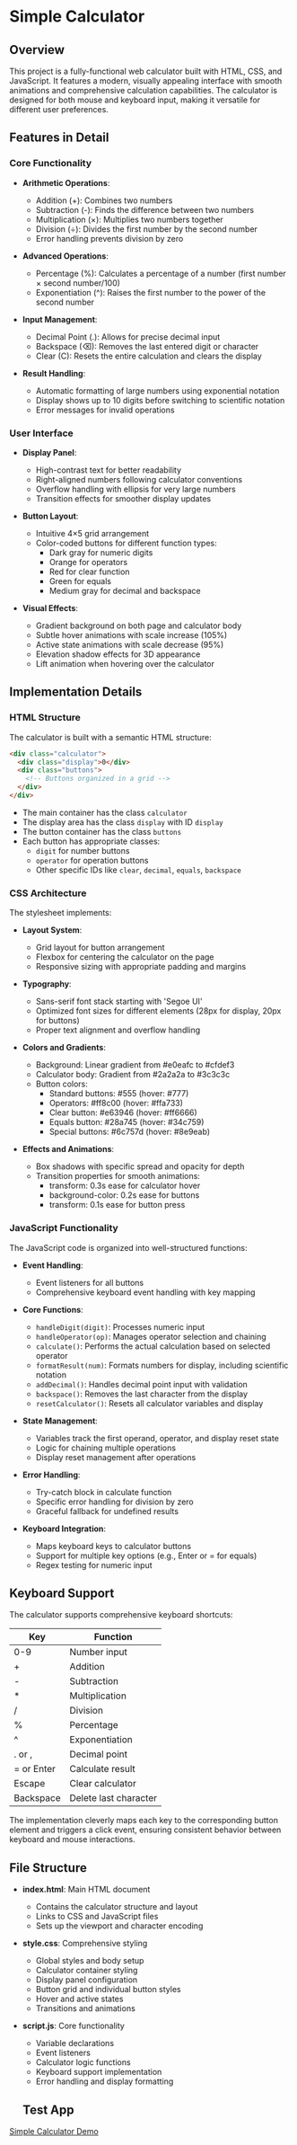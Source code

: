 # Simple Calculator

## Overview
This project is a fully-functional web calculator built with HTML, CSS, and JavaScript. It features a modern, visually appealing interface with smooth animations and comprehensive calculation capabilities. The calculator is designed for both mouse and keyboard input, making it versatile for different user preferences.

## Features in Detail

### Core Functionality
- **Arithmetic Operations**:
  - Addition (+): Combines two numbers
  - Subtraction (-): Finds the difference between two numbers
  - Multiplication (×): Multiplies two numbers together
  - Division (÷): Divides the first number by the second number
  - Error handling prevents division by zero

- **Advanced Operations**:
  - Percentage (%): Calculates a percentage of a number (first number × second number/100)
  - Exponentiation (^): Raises the first number to the power of the second number

- **Input Management**:
  - Decimal Point (.): Allows for precise decimal input
  - Backspace (⌫): Removes the last entered digit or character
  - Clear (C): Resets the entire calculation and clears the display

- **Result Handling**:
  - Automatic formatting of large numbers using exponential notation
  - Display shows up to 10 digits before switching to scientific notation
  - Error messages for invalid operations

### User Interface

- **Display Panel**:
  - High-contrast text for better readability
  - Right-aligned numbers following calculator conventions
  - Overflow handling with ellipsis for very large numbers
  - Transition effects for smoother display updates

- **Button Layout**:
  - Intuitive 4×5 grid arrangement
  - Color-coded buttons for different function types:
    - Dark gray for numeric digits
    - Orange for operators
    - Red for clear function
    - Green for equals
    - Medium gray for decimal and backspace

- **Visual Effects**:
  - Gradient background on both page and calculator body
  - Subtle hover animations with scale increase (105%)
  - Active state animations with scale decrease (95%)
  - Elevation shadow effects for 3D appearance
  - Lift animation when hovering over the calculator

## Implementation Details

### HTML Structure
The calculator is built with a semantic HTML structure:
```html
<div class="calculator">
  <div class="display">0</div>
  <div class="buttons">
    <!-- Buttons organized in a grid -->
  </div>
</div>
```

- The main container has the class `calculator`
- The display area has the class `display` with ID `display`
- The button container has the class `buttons`
- Each button has appropriate classes:
  - `digit` for number buttons
  - `operator` for operation buttons
  - Other specific IDs like `clear`, `decimal`, `equals`, `backspace`

### CSS Architecture
The stylesheet implements:

- **Layout System**:
  - Grid layout for button arrangement
  - Flexbox for centering the calculator on the page
  - Responsive sizing with appropriate padding and margins

- **Typography**:
  - Sans-serif font stack starting with 'Segoe UI'
  - Optimized font sizes for different elements (28px for display, 20px for buttons)
  - Proper text alignment and overflow handling

- **Colors and Gradients**:
  - Background: Linear gradient from #e0eafc to #cfdef3
  - Calculator body: Gradient from #2a2a2a to #3c3c3c
  - Button colors:
    - Standard buttons: #555 (hover: #777)
    - Operators: #ff8c00 (hover: #ffa733)
    - Clear button: #e63946 (hover: #ff6666)
    - Equals button: #28a745 (hover: #34c759)
    - Special buttons: #6c757d (hover: #8e9eab)

- **Effects and Animations**:
  - Box shadows with specific spread and opacity for depth
  - Transition properties for smooth animations:
    - transform: 0.3s ease for calculator hover
    - background-color: 0.2s ease for buttons
    - transform: 0.1s ease for button press

### JavaScript Functionality

The JavaScript code is organized into well-structured functions:

- **Event Handling**:
  - Event listeners for all buttons
  - Comprehensive keyboard event handling with key mapping
  
- **Core Functions**:
  - `handleDigit(digit)`: Processes numeric input
  - `handleOperator(op)`: Manages operator selection and chaining
  - `calculate()`: Performs the actual calculation based on selected operator
  - `formatResult(num)`: Formats numbers for display, including scientific notation
  - `addDecimal()`: Handles decimal point input with validation
  - `backspace()`: Removes the last character from the display
  - `resetCalculator()`: Resets all calculator variables and display

- **State Management**:
  - Variables track the first operand, operator, and display reset state
  - Logic for chaining multiple operations
  - Display reset management after operations

- **Error Handling**:
  - Try-catch block in calculate function
  - Specific error handling for division by zero
  - Graceful fallback for undefined results

- **Keyboard Integration**:
  - Maps keyboard keys to calculator buttons
  - Support for multiple key options (e.g., Enter or = for equals)
  - Regex testing for numeric input

## Keyboard Support

The calculator supports comprehensive keyboard shortcuts:

| Key | Function |
|-----|----------|
| 0-9 | Number input |
| + | Addition |
| - | Subtraction |
| * | Multiplication |
| / | Division |
| % | Percentage |
| ^ | Exponentiation |
| . or , | Decimal point |
| = or Enter | Calculate result |
| Escape | Clear calculator |
| Backspace | Delete last character |

The implementation cleverly maps each key to the corresponding button element and triggers a click event, ensuring consistent behavior between keyboard and mouse interactions.

## File Structure

- **index.html**: Main HTML document
  - Contains the calculator structure and layout
  - Links to CSS and JavaScript files
  - Sets up the viewport and character encoding

- **style.css**: Comprehensive styling
  - Global styles and body setup
  - Calculator container styling
  - Display panel configuration
  - Button grid and individual button styles
  - Hover and active states
  - Transitions and animations

- **script.js**: Core functionality
  - Variable declarations
  - Event listeners
  - Calculator logic functions
  - Keyboard support implementation
  - Error handling and display formatting

  ## Test App
[Simple Calculator Demo ](https://blitz-flex.github.io/calculatot_odin/)

